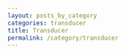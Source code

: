 ```yaml
---
layout: posts_by_category
categories: transducer
title: Transducer
permalink: /category/transducer
---
```

